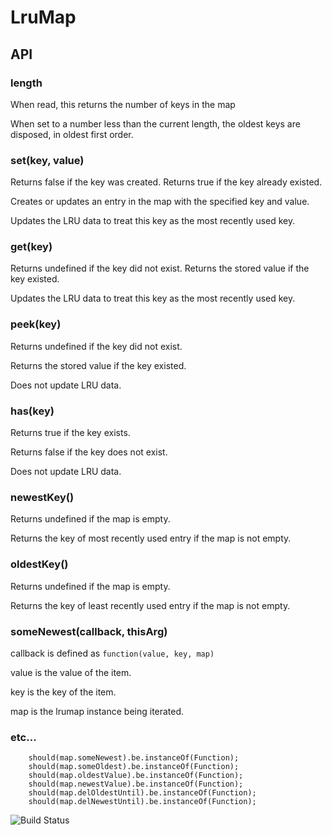 # LruMap

## API

### length

When read, this returns the number of keys in the map

When set to a number less than the current length, the
oldest keys are disposed, in oldest first order.

### set(key, value)

Returns false if the key was created.
Returns true if the key already existed.

Creates or updates an entry in the map with the specified
key and value. 

Updates the LRU data to treat this key as the most recently
used key.

### get(key)

Returns undefined if the key did not exist.
Returns the stored value if the key existed.

Updates the LRU data to treat this key as the most recently
used key.

### peek(key)

Returns undefined if the key did not exist.

Returns the stored value if the key existed.

Does not update LRU data.

### has(key)

Returns true if the key exists.

Returns false if the key does not exist.

Does not update LRU data.

### newestKey()

Returns undefined if the map is empty.

Returns the key of most recently used 
entry if the map is not empty.

### oldestKey()

Returns undefined if the map is empty.

Returns the key of least recently used 
entry if the map is not empty.

### someNewest(callback, thisArg)

callback is defined as `function(value, key, map)`

value is the value of the item.

key is the key of the item.

map is the lrumap instance being iterated.

### etc...

        should(map.someNewest).be.instanceOf(Function);
        should(map.someOldest).be.instanceOf(Function);
        should(map.oldestValue).be.instanceOf(Function);
        should(map.newestValue).be.instanceOf(Function);
        should(map.delOldestUntil).be.instanceOf(Function);
        should(map.delNewestUntil).be.instanceOf(Function);

![Build Status](https://api.travis-ci.org/doug65536/lrumap.svg)

